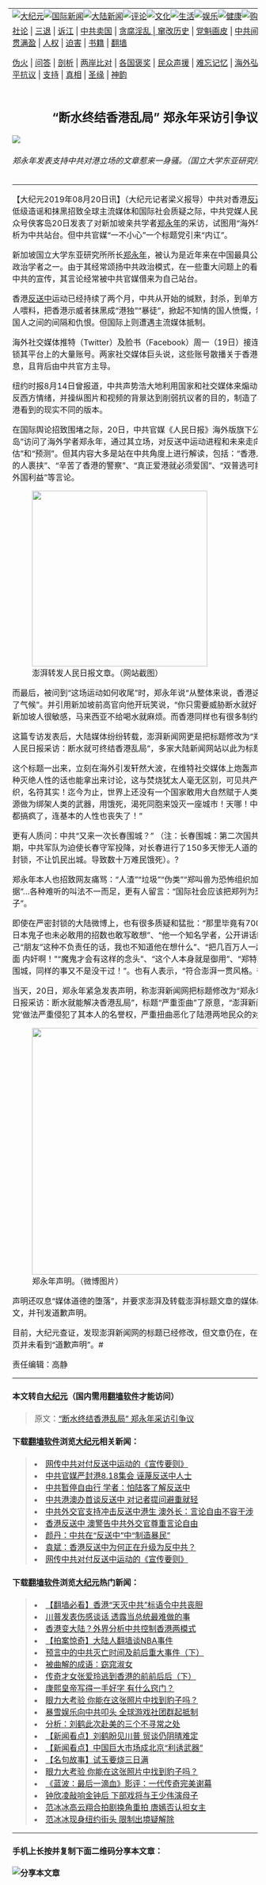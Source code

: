 <a name="1" id="1" target="_blank"></a><span id="1"></span>
<table border="0"><tr><td colspan="2" VALIGN=TOP><a href="https://github.com/woywz155/djy/blob/master/gb/nsc413.md#1"><img src="https://raw.githubusercontent.com/woywz155/www/master/t/djy/1.jpg" title="大纪元"></a><a href="https://github.com/woywz155/djy/blob/master/gb/n24hr.md#1"><img src="https://raw.githubusercontent.com/woywz155/www/master/t/djy/3.jpg" title="国际新闻"></a><a href="https://github.com/woywz155/djy/blob/master/gb/nsc413.md#1"><img src="https://raw.githubusercontent.com/woywz155/www/master/t/djy/4.jpg" title="大陆新闻"></a><a href="https://github.com/woywz155/djy/blob/master/gb/news392.md#1"><img src="https://raw.githubusercontent.com/woywz155/www/master/t/djy/5.jpg" title="评论"></a><a href="https://github.com/woywz155/djy/blob/master/gb/news2007.md#1"><img src="https://raw.githubusercontent.com/woywz155/www/master/t/djy/6.jpg" title="文化"></a><a href="https://github.com/woywz155/djy/blob/master/gb/news2008.md#1"><img src="https://raw.githubusercontent.com/woywz155/www/master/t/djy/7.jpg" title="生活"></a><a href="https://github.com/woywz155/djy/blob/master/gb/ncyule.md#1"><img src="https://raw.githubusercontent.com/woywz155/www/master/t/djy/8.jpg" title="娱乐"></a><a href="https://github.com/woywz155/djy/blob/master/gb/nsc1002.md#1"><img src="https://raw.githubusercontent.com/woywz155/www/master/t/djy/9.jpg" title="健康"><a href="https://www.youlucky.com"><img src="https://raw.githubusercontent.com/woywz155/www/master/t/djy/10.jpg" title="购物"></a><a href="https://www.supportepoch.org/donation?utm_medium=epochtimes&utm_source=referral&utm_campaign=donate_button_djyhomepage"><img src="https://raw.githubusercontent.com/woywz155/www/master/t/djy/12.jpg" title="捐款"></a></td></tr>
<tr><td colspan="2" VALIGN=TOP><a target="_blank" href="https://git.io/fjCRf">社论</a> | <a target="_blank" href="https://github.com/woywz155/djy/blob/master/gb/nf5657.md#1">三退</a> | <a target="_blank" href="https://github.com/woywz155/djy/blob/master/gb/nf6123.md#1">诉江</a> | <a target="_blank" href="https://github.com/woywz155/djy/blob/master/gb/nf1176117.md#1">中共卖国</a> | <a target="_blank" href="https://github.com/woywz155/djy/blob/master/gb/nf5773.md#1">贪腐淫乱 | <a target="_blank" href="https://github.com/woywz155/djy/blob/master/gb/nf1176115.md#1">窜改历史</a> | <a target="_blank" href="https://github.com/woywz155/djy/blob/master/gb/nf1176107.md#1">党魁画皮</a> | <a target="_blank" href="https://github.com/woywz155/djy/blob/master/gb/nf1320400.md#1">中共间谍</a> | <a target="_blank" href="https://github.com/woywz155/djy/blob/master/gb/nf1176114.md#1">破坏传统</a> | <a target="_blank" href="https://github.com/woywz155/djy/blob/master/gb/nf5287.md#1">恶贯满盈</a> | <a target="_blank" href="https://github.com/woywz155/djy/blob/master/gb/ncid278.md#1">人权</a> | <a target="_blank" href="https://github.com/woywz155/djy/blob/master/gb/nf1176111.md#1">迫害</a> | <a target="_blank" href="https://github.com/woywz155/djy/blob/master/gb/nf1235328.md#1">书籍</a> | <a target="_blank" href="https://github.com/woywz155/www/blob/master/README.md?zsrh#1">翻墙</a></p><p><a target="_blank" href="https://github.com/woywz155/djy/blob/master/gb/nf5562.md#1">伪火</a> | <a target="_blank" href="https://github.com/woywz155/djy/blob/master/gb/nf4378.md#1">问答</a> | <a target="_blank" href="https://github.com/woywz155/djy/blob/master/gb/nf5792.md#1">剖析</a> | <a target="_blank" href="https://github.com/woywz155/djy/blob/master/gb/nf5735.md#1">两岸比对</a> | <a target="_blank" href="https://github.com/woywz155/djy/blob/master/gb/nf6119.md#1">各国褒奖</a> | <a target="_blank" href="https://github.com/woywz155/djy/blob/master/gb/nf6120.md#1">民众声援</a> | <a target="_blank" href="https://github.com/woywz155/djy/blob/master/gb/nf1188594.md#1">难忘记忆</a> | <a target="_blank" href="https://github.com/woywz155/djy/blob/master/gb/nf3180.md#1">海外弘传</a> | <a target="_blank" href="https://github.com/woywz155/djy/blob/master/gb/nf5410.md#1">万人上访</a> | <a target="_blank" href="https://github.com/woywz155/ntdtv/blob/master/gb/prog1530_1.md#1">和平抗议</a> | <a target="_blank" href="https://github.com/woywz155/djy/blob/master/gb/nf4386.md#1">支持</a> | <a target="_blank" href="https://github.com/woywz155/djy/blob/master/gb/nf4389.md#1">真相</a> | <a target="_blank" href="https://github.com/woywz155/djy/blob/master/gb/nf5790.md#1">圣缘</a> | <a target="_blank" href="https://github.com/woywz155/djy/blob/master/gb/nf4786.md#1">神韵</a></td></tr>
<tr><td VALIGN=TOP width="626"><h2 align=center>“断水终结香港乱局” 郑永年采访引争议</h2>
<img src="http://i.epochtimes.com/assets/uploads/2019/08/ZhengYongnian-1.jpg" />
<h6>郑永年发表支持中共对港立场的文章惹来一身骚。（国立大学东亚研究所官网）
</h6>
<hr>
<p>【大纪元2019年08月20日讯】（大纪元记者梁义报导）中共对香港<a href="https://github.com/woywz155/djy/blob/master/gb/tag/%E5%8F%8D%E9%80%81%E4%B8%AD.md">反送中</a>运动的低级造谣和抹黑招致全球主流媒体和国际社会质疑之际，中共党媒人民日报微信公众号侠客岛20日发表了对新加坡亲共学者<a href="https://github.com/woywz155/djy/blob/master/gb/tag/%E9%83%91%E6%B0%B8%E5%B9%B4.md">郑永年</a>的采访，试图用“海外学者”的分析为中共站台。但中共官媒“一不小心”一个标题党引来“内讧”。</p>
<p>新加坡国立大学东亚研究所所长<a href="https://github.com/woywz155/djy/blob/master/gb/tag/%E9%83%91%E6%B0%B8%E5%B9%B4.md">郑永年</a>，被认为是近年来在中国最具公共影响力的政治学者之一。由于其经常颂扬中共政治模式，在一些重大问题上的看法较为符合中共的宣传，其言论经常被中共官媒借来为自己站台。</p>
<p>香港<a href="https://github.com/woywz155/djy/blob/master/gb/tag/%E5%8F%8D%E9%80%81%E4%B8%AD.md">反送中</a>运动已经持续了两个月，中共从开始的缄默，封杀，到单方面的给国内人喂料，把香港示威者抹黑成“港独”“暴徒”，掀起不知情的国人愤慨，制造港人和国人之间的间隔和仇恨。但国际上则遭遇主流媒体抵制。</p>
<p>海外社交媒体推特（Twitter）及脸书（Facebook）周一（19日）接连宣布，封锁其平台上的大量账号。两家社交媒体巨头说，这些账号散播关于香港示威的假信息，且背后由中共官方主导。</p>
<p>纽约时报8月14日曾报道，中共声势浩大地利用国家和社交媒体来煽动民族主义和反西方情绪，并操纵图片和视频的背景达到削弱抗议者的目的，制造了一个与在香港看到的现实不同的版本。</p>
<p>在国际舆论招致围堵之际，20日，中共官媒《人民日报》海外版旗下公众号“侠客岛”访问了海外学者郑永年，通过其立场，对反送中运动进程和未来走向进行“评估”和“预测”。但其内容大多是站在中共角度上进行解读，包括：“香港人都被激进的人裹挟”、“辛苦了香港的警察”、“真正爱港就必须爱国”、“双普选可能更有利于外国利益”等言论。</p>
<figure id="attachment_11466194" style="width: 354px" class="wp-caption aligncenter"><a href="http://i.epochtimes.com/assets/uploads/2019/08/ECZa0omWwAIM_l6.png"><img class="size-full wp-image-11466194" src="http://i.epochtimes.com/assets/uploads/2019/08/ECZa0omWwAIM_l6.png" alt="" width="354" b="616" /></a><figcaption class="wp-caption-text">澎湃转发人民日报文章。（网站截图）</figcaption></figure>
<p>而最后，被问到“这场运动如何收尾”时，郑永年说“从整体来说，香港这些人成不了气候”。并引用新加坡前高官向他开玩笑说，“你只需要威胁断水就好了”，因为新加坡人很敏感，马来西亚不给喝水就麻烦。而香港同样也有很多制约。</p>
<p>这篇专访发表后，大陆媒体纷纷转载，澎湃新闻网更是把标题修改为“郑永年接受人民日报采访：断水就可终结香港乱局”，多家大陆新闻网站以此为标题转载。</p>
<p>这个标题一出来，立刻在海外引发轩然大波，在维特社交媒体上炮轰声一片：“这种灭绝人性的话也能拿出来讨论，这与焚烧犹太人毫无区别，可见共产党是恐怖组织，名符其实！迄今为止，世界上还没有一个国家敢用大自然赋于人类生存的水资源做为绑架人类的武器，用饿死，渴死同胞来毁灭一座城市！天哪！中共把中国人都搞疯了，连基本的人性也丧失了！”</p>
<p>更有人质问：中共“又来一次长春围城？” （注：长春围城：第二次国共内战时期，中共军队为迫使长春守军投降，对长春进行了150多天惨无人道的围困和经济封锁，不让饥民出城。导致数十万难民饿死）。<span class="Apple-converted-space">?</span></p>
<p>郑永年本人也招致网友痛骂：“人渣”“垃圾”“伪类”“郑叫兽为恐怖组织加了一条证据”&#8230;各种难听的叫法不一而足，更有人留言：“国际社会应该把郑列为恐怖分子”。</p>
<p>即使在严密封锁的大陆微博上，也有很多质疑和猛批：“那里毕竟有700万同胞。日本鬼子也未必敢用的招数也敢写敢想”、“他一个知名学者，公开讲话时去引用自己“朋友”这种不负责任的话，我也不知道他在想什么”、“把几百万人一起推到对立面 内奸啊！”“魔鬼才会有这样的念头”、<span data-offset-key="b0h8g-0-0">“这个人本身就是御用”、“</span>郑特勒”、“长春围城，同样的事又不是没干过！”。也有人表示，“符合澎湃一贯风格。很澎湃！”</p>
<p>当天，20日，郑永年紧急发表声明，称澎湃新闻网把标题修改为“郑永年接受人民日报采访：断水就能解决香港乱局”，标题“严重歪曲”了原意，“澎湃新闻这种‘标题党’做法严重侵犯了其本人的名誉权，严重扭曲恶化了陆港两地民众的对立情绪。”</p>
<figure id="attachment_11466192" style="width: 497px" class="wp-caption aligncenter"><a href="http://i.epochtimes.com/assets/uploads/2019/08/111-1.jpg"><img class=" wp-image-11466192" src="http://i.epochtimes.com/assets/uploads/2019/08/111-1-600x515.jpg" alt="" width="497" b="427" /></a><figcaption class="wp-caption-text">郑永年声明。（微博图片）</figcaption></figure>
<p>声明还叹息“媒体道德的堕落”，并要求澎湃及转载澎湃标题文章的媒体必须删除此文，并刊发道歉声明。</p>
<div class="list_li S_line1 clearfix">
<div class="list_con">目前，大纪元查证，发现澎湃新闻网的标题已经修改，但文章仍在，在首页和文章页并未看到“道歉声明”。#</div>
</div>
<p>责任编辑：高静</p>
<hr>

#### 本文转自<a href="http://www.epochtimes.com">大纪元</a>（国内需用<a href="https://git.io/JesJV">翻墙软件</a>才能访问）
> 原文：<a href="http://www.epochtimes.com/gb/19/8/20/n11466110.htm">“断水终结香港乱局” 郑永年采访引争议</a>
#### 下载<a href="https://git.io/JesJV">翻墙软件</a>浏览<a href="http://www.epochtimes.com">大纪元</a>相关新闻：
> <li><a href="http://www.epochtimes.com/gb/19/8/19/n11463951.htm">网传中共对付反送中运动的《宣传要则》</a></li>
> <li><a href="http://www.epochtimes.com/gb/19/8/19/n11462366.htm">中共官媒严封港8.18集会 诬蔑反送中人士</a></li>
> <li><a href="http://www.epochtimes.com/gb/19/7/31/n11421302.htm">中共暂停自由行 学者：怕陆客了解反送中</a></li>
> <li><a href="http://www.epochtimes.com/gb/19/7/30/n11417803.htm">中共港澳办首谈反送中 对记者提问避重就轻</a></li>
> <li><a href="http://www.epochtimes.com/gb/19/7/29/n11416220.htm">中共外交官支持冲击反送中港生 澳外长：言论自由不容干涉</a></li>
> <li><a href="http://www.epochtimes.com/gb/19/7/27/n11413357.htm">香港反送中 澳警告中共外交官尊重言论自由</a></li>
> <li><a href="http://www.epochtimes.com/gb/19/7/25/n11409591.htm">颜丹：中共在“反送中”中“制造暴民”</a></li>
> <li><a href="http://www.epochtimes.com/gb/19/7/23/n11403544.htm">袁斌：香港反送中为何正在升级为反中共？</a></li>
> <li><a href="https://github.com/woywz155/djy/blob/master/gb/19/8/19/n11463951.md">网传中共对付反送中运动的《宣传要则》</a></li>

#### 下载<a href="https://git.io/JesJV">翻墙软件</a>浏览<a href="http://www.epochtimes.com">大纪元</a>热门新闻：
> <li><a href="http://www.epochtimes.com/gb/19/10/10/n11579807.htm">【翻墙必看】香港“天灭中共”标语令中共丧胆</a></li>
> <li><a href="http://www.epochtimes.com/gb/19/10/10/n11580036.htm">川普发表伤感谈话 透露当总统最难做的事</a></li>
> <li><a href="http://www.epochtimes.com/gb/19/10/9/n11579512.htm">香港变大陆？外界分析中共控制香港两模式</a></li>
> <li><a href="http://www.epochtimes.com/gb/19/10/10/n11579606.htm">【拍案惊奇】大陆人翻墙谈NBA事件</a></li>
> <li><a href="http://www.epochtimes.com/gb/19/9/29/n11554590.htm">预言中的中共灭亡时间及前后重大事件（下）</a></li>
> <li><a href="http://www.epochtimes.com/gb/19/10/4/n11568273.htm">被曲解的成语：窈窕淑女</a></li>
> <li><a href="http://www.epochtimes.com/gb/19/10/2/n11563658.htm">传奇才女张爱玲逃到香港的前前后后（下）</a></li>
> <li><a href="http://www.epochtimes.com/gb/19/9/23/n11539994.htm">康熙皇帝写得一手好字 有什么窍门？</a></li>
> <li><a href="http://www.epochtimes.com/gb/19/10/9/n11577534.htm">眼力大考验 你能在这张照片中找到豹子吗？</a></li>
> <li><a href="http://www.epochtimes.com/gb/19/10/9/n11578774.htm">暴雪娱乐向中共叩头 全球游戏社团群起抵制</a></li>
> <li><a href="http://www.epochtimes.com/gb/19/10/9/n11577528.htm">分析：刘鹤此次赴美的三个不寻常之处</a></li>
> <li><a href="http://www.epochtimes.com/gb/19/10/10/n11580854.htm">【新闻看点】刘鹤盼见川普 贸谈仍阴晴难定</a></li>
> <li><a href="http://www.epochtimes.com/gb/19/10/9/n11578839.htm">【新闻看点】中国巨大市场成北京“利诱武器”</a></li>
> <li><a href="http://www.epochtimes.com/gb/18/6/18/n10494192.htm">【名句故事】试玉要烧三日满</a></li>
> <li><a href="http://www.epochtimes.com/gb/19/10/9/n11577534.htm">眼力大考验 你能在这张照片中找到豹子吗？</a></li>
> <li><a href="http://www.epochtimes.com/gb/19/10/8/n11576651.htm">《蓝波：最后一滴血》影评：一代传奇完美谢幕</a></li>
> <li><a href="http://www.epochtimes.com/gb/19/10/9/n11578053.htm">钟欣凌敲响金钟后 下部戏将与王少伟演母子</a></li>
> <li><a href="http://www.epochtimes.com/gb/19/10/8/n11576766.htm">范冰冰高云翔合拍剧换角重拍 唐嫣否认担女主</a></li>
> <li><a href="http://www.epochtimes.com/gb/19/10/9/n11578789.htm">范冰冰现身纽约街头 限制出境疑解除</a></li>
<hr>

#### 手机上长按并复制下面二维码分享本文章：<br><br><img src="http://www.hehaibao.com/qr/index.php?m=1&e=L&p=10&t=&d=https://github.com/woywz155/djy/blob/master/gb/19/8/20/n11466110.md%231" title="分享本文章"></td><td VALIGN=TOP><a href="https://github.com/woywz155/djy/blob/master/gb/16/1/21/n4622075.md?dfh#1" target="_blank"><img src="https://raw.githubusercontent.com/woywz155/djy/master/gb/300/wei-f1.jpg" title="中共的伪火骗局"  alt="中共的伪火骗局"></a><br><a href="https://github.com/woywz155/yh/blob/master/README.md?dfh#1" target="_blank"><img src="https://raw.githubusercontent.com/woywz155/djy/master/gb/300/yong-h.jpg" title="永恒的见证"  alt="永恒的见证"></a><br><a href="https://github.com/woywz155/djy/blob/master/gb/13/9/29/n3974789.md?dfh#1" target="_blank"><img src="https://raw.githubusercontent.com/woywz155/djy/master/gb/300/shang-lnz.jpg" title="善良女子被中共投男牢"  alt="善良女子被中共投男牢"></a><br><a href="https://github.com/woywz155/djy/blob/master/gb/16/3/16/n4663449.md?dfh#1" target="_blank"><img src="https://raw.githubusercontent.com/woywz155/djy/master/gb/300/huo-z3.jpg" title="警卫目击活摘器官"  alt="警卫目击活摘器官"></a><br><a href="https://github.com/woywz155/djy/blob/master/gb/16/8/7/n8177641.md?dfh#1" target="_blank"><img src="https://raw.githubusercontent.com/woywz155/djy/master/gb/300/huo-z4.jpg" title="证人描述活摘恐怖"  alt="证人描述活摘恐怖"></a><br><a href="https://github.com/woywz155/djy/blob/master/gb/10/4/19/n2881569.md?dfh#1" target="_blank"><img src="https://raw.githubusercontent.com/woywz155/djy/master/gb/300/huo-z1.jpg" title="揭开活摘器官黑幕"  alt="揭开活摘器官黑幕"></a><br><a href="https://github.com/woywz155/djy/blob/master/gb/10/11/7/n3077476.md?dfh#1" target="_blank"><img src="https://raw.githubusercontent.com/woywz155/djy/master/gb/300/ma-ks.jpg" title="马克思的成魔之路"  alt="马克思的成魔之路"></a><br><a href="https://github.com/woywz155/djy/blob/master/gb/14/6/9/n4173977.md?dfh#1" target="_blank"><img src="https://raw.githubusercontent.com/woywz155/djy/master/gb/300/chang-zs.jpg" title="藏字石 蕴天机"  alt="藏字石 蕴天机"></a><br><a href="https://github.com/woywz155/djy/blob/master/gb/18/5/10/n10381511.md?dfh#1" target="_blank"><img src="https://raw.githubusercontent.com/woywz155/djy/master/gb/300/st1.jpg" title="关注3亿人三退"  alt="关注3亿人三退"></a><br><a href="https://github.com/woywz155/djy/blob/master/gb/18/3/21/n10237682.md?dfh#1" target="_blank"><img src="https://raw.githubusercontent.com/woywz155/djy/master/gb/300/jie-t.jpg" title="解体中共复兴中华"  alt="解体中共复兴中华"></a><br><a href="https://github.com/woywz155/djy/blob/master/gb/9/2/9/n2422991.md?dfh#1" target="_blank"><img src="https://raw.githubusercontent.com/woywz155/djy/master/gb/300/gao-zs.jpg" title="中共迫害良心律师"  alt="中共迫害良心律师"></a><br><a href="https://github.com/woywz155/djy/blob/master/gb/18/12/9/n10900044.md?dfh#1" target="_blank"><img src="https://raw.githubusercontent.com/woywz155/djy/master/gb/300/sj1.jpg" title="303万人举报江泽民"  alt="303万人举报江泽民"></a><br><a href="https://github.com/woywz155/djy/blob/master/gb/18/8/28/n10672014.md?dfh#1" target="_blank"><img src="https://raw.githubusercontent.com/woywz155/djy/master/gb/300/sj2.jpg" title="这些官员为何起诉江泽民"  alt="这些官员为何起诉江泽民"></a><br><a href="https://github.com/woywz155/djy/blob/master/gb/8/12/18/n2367165.md?dfh#1" target="_blank"><img src="https://raw.githubusercontent.com/woywz155/djy/master/gb/300/liangan.jpg" title="海峡两岸的强烈对比"  alt="海峡两岸的强烈对比"></a><br><a href="https://github.com/woywz155/djy/blob/master/gb/15/5/5/n4427238.md?dfh#1" target="_blank"><img src="https://raw.githubusercontent.com/woywz155/djy/master/gb/300/jia-ndzl.jpg" title="加拿大总理的贺信"  alt="加拿大总理的贺信"></a><br><a href="https://github.com/woywz155/djy/blob/master/gb/11/6/17/n3289382.md?dfh#1" target="_blank"><img src="https://raw.githubusercontent.com/woywz155/djy/master/gb/300/xiao-wd.jpg" title="探寻真相兼听则明"  alt="探寻真相兼听则明"></a><br><a href="https://github.com/woywz155/djy/blob/master/gb/18/10/27/n10812623.md?dfh#1" target="_blank"><img src="https://raw.githubusercontent.com/woywz155/djy/master/gb/300/yindu.jpg" title="印度媒体报道东方"  alt="印度媒体报道东方"></a><br><a href="https://github.com/woywz155/djy/blob/master/gb/18/6/9/n10469652.md?dfh#1" target="_blank"><img src="https://raw.githubusercontent.com/woywz155/djy/master/gb/300/xie-j.jpg" title="不一样的海外校园"  alt="不一样的海外校园"></a><br><a href="https://github.com/woywz155/djy/blob/master/gb/7/4/5/n1669415.md?dfh#1" target="_blank"><img src="https://raw.githubusercontent.com/woywz155/djy/master/gb/300/li-up.jpg" title="从大师到徒弟的传奇"  alt="从大师到徒弟的传奇"></a><br><a href="https://github.com/woywz155/djy/blob/master/gb/17/5/26/n9191512.md?dfh#1" target="_blank"><img src="https://raw.githubusercontent.com/woywz155/djy/master/gb/300/zfl2.jpg" title="亿万人与东方一本奇书"  alt="亿万人与东方一本奇书"></a><br><a href="https://github.com/woywz155/djy/blob/master/gb/13/11/27/n4020290.md?dfh#1" target="_blank"><img src="https://raw.githubusercontent.com/woywz155/djy/master/gb/300/zhen-h.jpg" title="大陆见不到的震撼场面"  alt="大陆见不到的震撼场面"></a><br><a href="https://github.com/woywz155/djy/blob/master/gb/15/7/17/n4482910.md?dfh#1" target="_blank"><img src="https://raw.githubusercontent.com/woywz155/djy/master/gb/300/dalu-sk.jpg" title="人心向善 大陆当初盛况"  alt="人心向善 大陆当初盛况"></a><br><a href="https://github.com/woywz155/djy/blob/master/gb/9/10/15/n2689419.md?dfh#1" target="_blank"><img src="https://raw.githubusercontent.com/woywz155/djy/master/gb/300/zfl1.jpg" title="追寻真理 这书讲什么"  alt="追寻真理 这书讲什么"></a><br><a href="https://github.com/woywz155/www/blob/master/README.md?dfh#1" target="_blank"><img src="https://raw.githubusercontent.com/woywz155/djy/master/gb/300/fq1.jpg" title="下载免费翻墙软件"  alt="下载免费翻墙软件"></a><br></td></tr></table>
